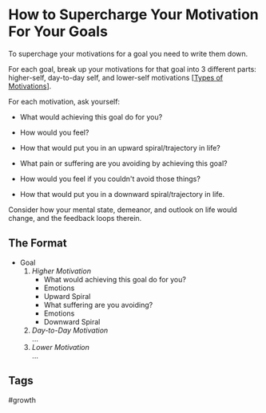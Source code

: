 # How to Supercharge Your Motivation For Your Goals

To superchage your motivations for a goal you need to write them down.  

For each goal, break up your motivations for that goal into 3 different parts: higher-self, day-to-day self, and lower-self motivations [[Types of Motivations](../202402280215)].  

For each motivation, ask yourself:  
* What would achieving this goal do for you?
* How would you feel?
* How that would put you in an upward spiral/trajectory in life?

* What pain or suffering are you avoiding by achieving this goal?
* How would you feel if you couldn't avoid those things?
* How that would put you in a downward spiral/trajectory in life.

Consider how your mental state, demeanor, and outlook on life would change, and the feedback loops therein.  

## The Format
* Goal
    1. *Higher Motivation*
        * What would achieving this goal do for you?
        * Emotions
        * Upward Spiral
        * What suffering are you avoiding?  
        * Emotions  
        * Downward Spiral
    2. *Day-to-Day Motivation*  
    ...
    3. *Lower Motivation*  
    ...

## Tags
#growth
